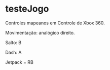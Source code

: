 # testeJogo

Controles mapeanos em Controle de Xbox 360.

Movimentação: analógico direito.

Salto: B

Dash: A

Jetpack = RB
